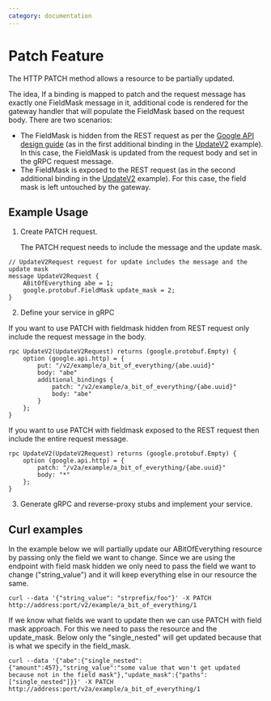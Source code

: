 ```yaml
---
category: documentation
---
```


# Patch Feature
The HTTP PATCH method allows a resource to be partially updated.

The idea, If a binding is mapped to patch and the request message has exactly one FieldMask message in it, additional code is rendered for the gateway handler that will populate the FieldMask based on the request body.
There are two scenarios:
- The FieldMask is hidden from the REST request as per the [Google API design guide](https://cloud.google.com/apis/design/standard_methods#update) (as in the first additional binding in the [UpdateV2](https://github.com/catper/grpc-gateway/blob/master/examples/internal/proto/examplepb/a_bit_of_everything.proto#L366) example). In this case, the FieldMask is updated from the request body and set in the gRPC request message.
- The FieldMask is exposed to the REST request (as in the second additional binding in the [UpdateV2](https://github.com/catper/grpc-gateway/blob/master/examples/internal/proto/examplepb/a_bit_of_everything.proto#L370) example). For this case, the field mask is left untouched by the gateway.

## Example Usage
1. Create PATCH request.

    The PATCH request needs to include the message and the update mask.
```golang
// UpdateV2Request request for update includes the message and the update mask
message UpdateV2Request {
	ABitOfEverything abe = 1;
	google.protobuf.FieldMask update_mask = 2;
}
```
2. Define your service in gRPC

If you want to use PATCH with fieldmask hidden from REST request only include the request message in the body.

```golang
rpc UpdateV2(UpdateV2Request) returns (google.protobuf.Empty) {
	option (google.api.http) = {
		put: "/v2/example/a_bit_of_everything/{abe.uuid}"
		body: "abe"
		additional_bindings {
			patch: "/v2/example/a_bit_of_everything/{abe.uuid}"
			body: "abe"
		}
	};
}
```

If you want to use PATCH with fieldmask exposed to the REST request then include the entire request message.

```golang
rpc UpdateV2(UpdateV2Request) returns (google.protobuf.Empty) {
	option (google.api.http) = {
		patch: "/v2a/example/a_bit_of_everything/{abe.uuid}"
		body: "*"
    };
}
```

3. Generate gRPC and reverse-proxy stubs and implement your service.

## Curl examples

In the example below we will partially update our ABitOfEverything resource by passing only the field we want to change. Since we are using the endpoint with field mask hidden we only need to pass the field we want to change ("string_value") and it will keep everything else in our resource the same.
```
curl --data '{"string_value": "strprefix/foo"}' -X PATCH http://address:port/v2/example/a_bit_of_everything/1
```

If we know what fields we want to update then we can use PATCH with field mask approach. For this we need to pass the resource and the update_mask. Below only the "single_nested" will get updated because that is what we specify in the field_mask.
```
curl --data '{"abe":{"single_nested":{"amount":457},"string_value":"some value that won't get updated because not in the field mask"},"update_mask":{"paths":["single_nested"]}}' -X PATCH http://address:port/v2a/example/a_bit_of_everything/1
```
